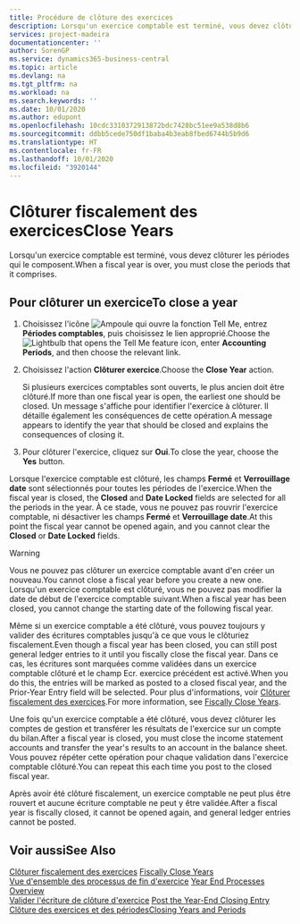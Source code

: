 ```yaml
---
title: Procédure de clôture des exercices
description: Lorsqu'un exercice comptable est terminé, vous devez clôturer les périodes qui le composent.
services: project-madeira
documentationcenter: ''
author: SorenGP
ms.service: dynamics365-business-central
ms.topic: article
ms.devlang: na
ms.tgt_pltfrm: na
ms.workload: na
ms.search.keywords: ''
ms.date: 10/01/2020
ms.author: edupont
ms.openlocfilehash: 10cdc3310372913872bdc7428bc51ee9a538d8b6
ms.sourcegitcommit: ddbb5cede750df1baba4b3eab8fbed6744b5b9d6
ms.translationtype: HT
ms.contentlocale: fr-FR
ms.lasthandoff: 10/01/2020
ms.locfileid: "3920144"
---
```

# <a name="close-years"></a><span data-ttu-id="b4cf3-103">Clôturer fiscalement des exercices</span><span class="sxs-lookup"><span data-stu-id="b4cf3-103">Close Years</span></span>
<span data-ttu-id="b4cf3-104">Lorsqu'un exercice comptable est terminé, vous devez clôturer les périodes qui le composent.</span><span class="sxs-lookup"><span data-stu-id="b4cf3-104">When a fiscal year is over, you must close the periods that it comprises.</span></span>  

## <a name="to-close-a-year"></a><span data-ttu-id="b4cf3-105">Pour clôturer un exercice</span><span class="sxs-lookup"><span data-stu-id="b4cf3-105">To close a year</span></span>  

1.  <span data-ttu-id="b4cf3-106">Choisissez l'icône ![Ampoule qui ouvre la fonction Tell Me](../../media/ui-search/search_small.png "Dites-moi ce que vous voulez faire"), entrez **Périodes comptables**, puis choisissez le lien approprié.</span><span class="sxs-lookup"><span data-stu-id="b4cf3-106">Choose the ![Lightbulb that opens the Tell Me feature](../../media/ui-search/search_small.png "Tell me what you want to do") icon, enter **Accounting Periods**, and then choose the relevant link.</span></span>  
2.  <span data-ttu-id="b4cf3-107">Choisissez l'action **Clôturer exercice**.</span><span class="sxs-lookup"><span data-stu-id="b4cf3-107">Choose the **Close Year** action.</span></span>  

    <span data-ttu-id="b4cf3-108">Si plusieurs exercices comptables sont ouverts, le plus ancien doit être clôturé.</span><span class="sxs-lookup"><span data-stu-id="b4cf3-108">If more than one fiscal year is open, the earliest one should be closed.</span></span> <span data-ttu-id="b4cf3-109">Un message s'affiche pour identifier l'exercice à clôturer. Il détaille également les conséquences de cette opération.</span><span class="sxs-lookup"><span data-stu-id="b4cf3-109">A message appears to identify the year that should be closed and explains the consequences of closing it.</span></span>  

3.  <span data-ttu-id="b4cf3-110">Pour clôturer l'exercice, cliquez sur **Oui**.</span><span class="sxs-lookup"><span data-stu-id="b4cf3-110">To close the year, choose the **Yes** button.</span></span>  

<span data-ttu-id="b4cf3-111">Lorsque l'exercice comptable est clôturé, les champs **Fermé** et **Verrouillage date** sont sélectionnés pour toutes les périodes de l'exercice.</span><span class="sxs-lookup"><span data-stu-id="b4cf3-111">When the fiscal year is closed, the **Closed** and **Date Locked** fields are selected for all the periods in the year.</span></span> <span data-ttu-id="b4cf3-112">À ce stade, vous ne pouvez pas rouvrir l'exercice comptable, ni désactiver les champs **Fermé** et **Verrouillage date**.</span><span class="sxs-lookup"><span data-stu-id="b4cf3-112">At this point the fiscal year cannot be opened again, and you cannot clear the **Closed** or **Date Locked** fields.</span></span>  

> [!WARNING]  
> <span data-ttu-id="b4cf3-113">Vous ne pouvez pas clôturer un exercice comptable avant d'en créer un nouveau.</span><span class="sxs-lookup"><span data-stu-id="b4cf3-113">You cannot close a fiscal year before you create a new one.</span></span> <span data-ttu-id="b4cf3-114">Lorsqu'un exercice comptable est clôturé, vous ne pouvez pas modifier la date de début de l'exercice comptable suivant.</span><span class="sxs-lookup"><span data-stu-id="b4cf3-114">When a fiscal year has been closed, you cannot change the starting date of the following fiscal year.</span></span>  

<span data-ttu-id="b4cf3-115">Même si un exercice comptable a été clôturé, vous pouvez toujours y valider des écritures comptables jusqu'à ce que vous le clôturiez fiscalement.</span><span class="sxs-lookup"><span data-stu-id="b4cf3-115">Even though a fiscal year has been closed, you can still post general ledger entries to it until you fiscally close the fiscal year.</span></span> <span data-ttu-id="b4cf3-116">Dans ce cas, les écritures sont marquées comme validées dans un exercice comptable clôturé et le champ Ecr. exercice précédent est activé.</span><span class="sxs-lookup"><span data-stu-id="b4cf3-116">When you do this, the entries will be marked as posted to a closed fiscal year, and the Prior-Year Entry field will be selected.</span></span> <span data-ttu-id="b4cf3-117">Pour plus d'informations, voir [Clôturer fiscalement des exercices](how-to-fiscally-close-years.md).</span><span class="sxs-lookup"><span data-stu-id="b4cf3-117">For more information, see [Fiscally Close Years](how-to-fiscally-close-years.md).</span></span>  

<span data-ttu-id="b4cf3-118">Une fois qu'un exercice comptable a été clôturé, vous devez clôturer les comptes de gestion et transférer les résultats de l'exercice sur un compte du bilan.</span><span class="sxs-lookup"><span data-stu-id="b4cf3-118">After a fiscal year is closed, you must close the income statement accounts and transfer the year's results to an account in the balance sheet.</span></span> <span data-ttu-id="b4cf3-119">Vous pouvez répéter cette opération pour chaque validation dans l'exercice comptable clôturé.</span><span class="sxs-lookup"><span data-stu-id="b4cf3-119">You can repeat this each time you post to the closed fiscal year.</span></span>  

<span data-ttu-id="b4cf3-120">Après avoir été clôturé fiscalement, un exercice comptable ne peut plus être rouvert et aucune écriture comptable ne peut y être validée.</span><span class="sxs-lookup"><span data-stu-id="b4cf3-120">After a fiscal year is fiscally closed, it cannot be opened again, and general ledger entries cannot be posted.</span></span>  

## <a name="see-also"></a><span data-ttu-id="b4cf3-121">Voir aussi</span><span class="sxs-lookup"><span data-stu-id="b4cf3-121">See Also</span></span>  
 <span data-ttu-id="b4cf3-122">[Clôturer fiscalement des exercices](how-to-fiscally-close-years.md) </span><span class="sxs-lookup"><span data-stu-id="b4cf3-122">[Fiscally Close Years](how-to-fiscally-close-years.md) </span></span>  
 <span data-ttu-id="b4cf3-123">[Vue d'ensemble des processus de fin d'exercice](year-end-processes-overview.md) </span><span class="sxs-lookup"><span data-stu-id="b4cf3-123">[Year End Processes Overview](year-end-processes-overview.md) </span></span>  
 <span data-ttu-id="b4cf3-124">[Valider l'écriture de clôture d'exercice](how-to-post-the-year-end-closing-entry.md) </span><span class="sxs-lookup"><span data-stu-id="b4cf3-124">[Post the Year-End Closing Entry](how-to-post-the-year-end-closing-entry.md) </span></span>  
 [<span data-ttu-id="b4cf3-125">Clôture des exercices et des périodes</span><span class="sxs-lookup"><span data-stu-id="b4cf3-125">Closing Years and Periods</span></span>](../../year-close-years-periods.md)
